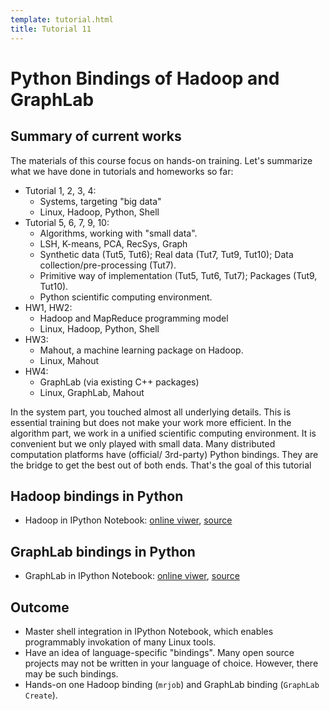 ```yaml
---
template: tutorial.html
title: Tutorial 11
---
```


# Python Bindings of Hadoop and GraphLab

## Summary of current works

The materials of this course focus on hands-on training.
Let's summarize what we have done in tutorials and homeworks so far:

   * Tutorial 1, 2, 3, 4:
      * Systems, targeting "big data"
      * Linux, Hadoop, Python, Shell
   * Tutorial 5, 6, 7, 9, 10:
      * Algorithms, working with "small data".
      * LSH, K-means, PCA, RecSys, Graph
      * Synthetic data (Tut5, Tut6);
      Real data (Tut7, Tut9, Tut10);
      Data collection/pre-processing (Tut7).
      * Primitive way of implementation (Tut5, Tut6, Tut7);
      Packages (Tut9, Tut10).
      * Python scientific computing environment.
   * HW1, HW2:
      * Hadoop and MapReduce programming model
      * Linux, Hadoop, Python, Shell
   * HW3:
      * Mahout, a machine learning package on Hadoop.
      * Linux, Mahout
   * HW4:
      * GraphLab (via existing C++ packages)
      * Linux, GraphLab, Mahout

In the system part, you touched almost all underlying details.
This is essential training but does not make your work more efficient.
In the algorithm part, we work in a unified scientific computing environment.
It is convenient but we only played with small data.
Many distributed computation platforms have (official/ 3rd-party) Python bindings.
They are the bridge to get the best out of both ends.
That's the goal of this tutorial

## Hadoop bindings in Python

   * Hadoop in IPython Notebook:
   [online viwer](http://nbviewer.ipython.org/urls/course.ie.cuhk.edu.hk/~engg4030/tutorial/tutorial11/Python-Hadoop.ipynb),
   [source](https://course.ie.cuhk.edu.hk/~engg4030/tutorial/tutorial11/Python-Hadoop.ipynb)

## GraphLab bindings in Python

   * GraphLab in IPython Notebook:
   [online viwer](http://nbviewer.ipython.org/urls/course.ie.cuhk.edu.hk/~engg4030/tutorial/tutorial11/Python-Graph-Lab.ipynb),
   [source](https://course.ie.cuhk.edu.hk/~engg4030/tutorial/tutorial11/Python-Graph-Lab.ipynb)


## Outcome

   * Master shell integration in IPython Notebook,
   which enables programmably invokation of many Linux tools.
   * Have an idea of language-specific "bindings".
   Many open source projects may not be written in your language of choice.
   However, there may be such bindings.
   * Hands-on one Hadoop binding (`mrjob`)
   and GraphLab binding (`GraphLab Create`).
